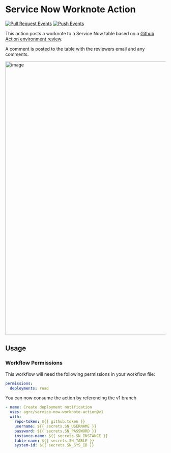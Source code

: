 # Service Now Worknote Action

[![Pull Request Events](https://github.com/agrc/service-now-worknote-action/actions/workflows/pull_request.yml/badge.svg)](https://github.com/agrc/service-now-worknote-action/actions/workflows/pull_request.yml)
[![Push Events](https://github.com/agrc/service-now-worknote-action/actions/workflows/push.yml/badge.svg)](https://github.com/agrc/service-now-worknote-action/actions/workflows/push.yml)

This action posts a worknote to a Service Now table based on a [Github Action environment review](https://docs.github.com/en/actions/managing-workflow-runs/reviewing-deployments).

A comment is posted to the table with the reviewers email and any comments.

<img width="856" alt="image" src="https://user-images.githubusercontent.com/325813/191078116-557707db-594a-4514-970f-be28e59eb634.png">

## Usage

### Workflow Permissions

This workflow will need the following permissions in your workflow file:

```yaml
permissions:
  deployments: read
```

You can now consume the action by referencing the v1 branch

```yaml
- name: Create deployment notification
  uses: agrc/service-now-worknote-action@v1
  with:
    repo-token: ${{ github.token }}
    username: ${{ secrets.SN_USERNAME }}
    password: ${{ secrets.SN_PASSWORD }}
    instance-name: ${{ secrets.SN_INSTANCE }}
    table-name: ${{ secrets.SN_TABLE }}
    system-id: ${{ secrets.SN_SYS_ID }}
```
